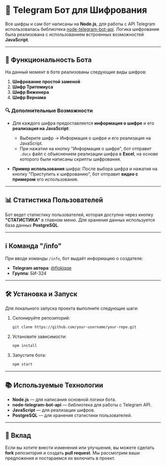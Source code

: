 
# 🔐 Telegram Бот для Шифрования

Все шифры и сам бот написаны на **Node.js**, для работы с API Telegram использовалась библиотека [node-telegram-bot-api](https://github.com/yagop/node-telegram-bot-api). Логика шифрования была реализована с использованием встроенных возможностей **JavaScript**.

---

## 🚀 Функциональность Бота

На данный момент в боте реализованы следующие виды шифров:

1. **Шифрование простой заменой**
2. **Шифр Тритемиуса**
3. **Шифр Виженера**
4. **Шифр Вернама**

### 🔍 Дополнительные Возможности
- Для каждого шифра предоставляется **информация о шифре** и его **реализация на JavaScript**:
  - Выберите шифр → Информация о шифре и его реализация на JavaScript.
  - При нажатии на кнопку "Информация о шифре", бот отправит `.docx` файл с объяснением реализации шифра в **Excel**, на основе которого были написаны скрипты шифрования.
  
- **Пример использования** шифра: После выбора шифра и нажатия на кнопку "Приступить к шифрованию", бот отправит **видео с примером** его использования.

---

## 📊 Статистика Пользователей

Бот ведет статистику пользователей, которая доступна через кнопку **"СТАТИСТИКА"** в главном меню. Для хранения данных используется база данных **PostgreSQL**.

---

## ℹ️ Команда "/info"

При вводе команды `/info`, бот выдаёт информацию о создателе:

- **Telegram автора**: [@flokiqqe](https://t.me/flokiqqe)
- **Группа**: БИ-324

---

## 🛠️ Установка и Запуск

Для локального запуска проекта выполните следующие шаги:

1. Склонируйте репозиторий:
   ```bash
   git clone https://github.com/your-username/your-repo.git
   ```

2. Установите зависимости:
   ```bash
   npm install
   ```

3. Запустите бота:
   ```bash
   npm start
   ```

---

## 📚 Используемые Технологии

- **Node.js** — для написания основной логики бота.
- **node-telegram-bot-api** — библиотека для работы с Telegram API.
- **JavaScript** — для реализации шифров.
- **PostgreSQL** — для хранения статистики пользователей.

---

## 🤝 Вклад

Если вы хотите внести изменения или улучшения, вы можете сделать **fork** репозитория и создать **pull request**. Мы рассмотрим ваши предложения и постараемся их включить в проект.

